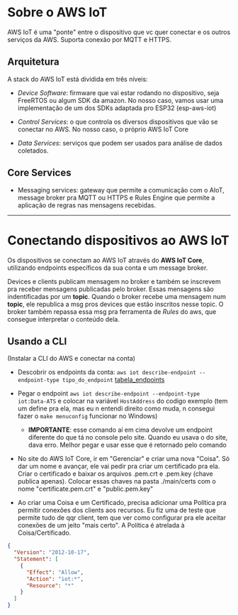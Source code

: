 # Sobre o AWS IoT

AWS IoT é uma "ponte" entre o dispositivo que vc quer conectar e os outros serviços da AWS. Suporta conexão por MQTT e HTTPS.

## Arquitetura

A stack do AWS IoT está dividida em três níveis:

- *Device Software*: firmware que vai estar rodando no dispositivo, seja FreeRTOS ou algum SDK da amazon. No nosso caso, vamos usar uma implementação de um dos SDKs adaptada pro ESP32 (esp-aws-iot)

- *Control Services*: o que controla os diversos dispositivos que vão se conectar no AWS. No nosso caso, o próprio AWS IoT Core

- *Data Services*: serviços que podem ser usados para análise de dados coletados.

## Core Services

- Messaging services: gateway que permite a comunicação com o AIoT, message broker pra MQTT ou HTTPS e Rules Engine que permite a aplicação de regras nas mensagens recebidas.

----

# Conectando dispositivos ao AWS IoT

Os dispositivos se conectam ao AWS IoT através do **AWS IoT Core**, utilizando endpoints específicos da sua conta e um message broker. 

Devices e clients publicam mensagem no broker e também se inscrevem pra receber mensagens publicadas pelo broker. Essas mensagens são indentificadas por um **topic**. Quando o broker recebe uma mensagem num **topic**, ele republica a msg pros devices que estão inscritos nesse topic. O broker também repassa essa msg pra ferramenta de *Rules* do aws, que consegue interpretar o conteúdo dela.

## Usando a CLI 

(Instalar a CLI do AWS e conectar na conta)

- Descobrir os endpoints da conta: `aws iot describe-endpoint --endpoint-type tipo_do_endpoint` [tabela_endpoints](https://docs.aws.amazon.com/iot/latest/developerguide/iot-connect-devices.html)

- Pegar o endpoint `aws iot describe-endpoint --endpoint-type iot:Data-ATS` e colocar na variável `HostAddress` do codigo exemplo (tem um define pra ela, mas eu n entendi direito como muda, n consegui fazer o `make menuconfig` funcionar no Windows)

    - **IMPORTANTE**: esse comando aí em cima devolve um endpoint diferente do que tá no console pelo site. Quando eu usava o do site, dava erro. Melhor pegar e usar esse que é retornado pelo comando

- No site do AWS IoT Core, ir em "Gerenciar" e criar uma nova "Coisa". Só dar um nome e avançar, ele vai pedir pra criar um certificado pra ela. Criar o certificado e baixar os arquivos .pem.crt e .pem.key (chave publica apenas). Colocar essas chaves na pasta ./main/certs com o nome "certificate.pem.crt" e "public.pem.key"

- Ao criar uma Coisa e um Certificado, precisa adicionar uma Política pra permitir conexões dos clients aos recursos. Eu fiz uma de teste que permite tudo de qqr client, tem que ver como configurar pra ele aceitar conexões de um jeito "mais certo". A Política é atrelada à Coisa/Certificado. 

```json
{
  "Version": "2012-10-17",
  "Statement": [
    {
      "Effect": "Allow",
      "Action": "iot:*",
      "Resource": "*"
    }
  ]
}
```


